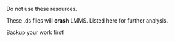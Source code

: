 Do not use these resources.

These .ds files will **crash** LMMS.
Listed here for further analysis.

Backup your work first!